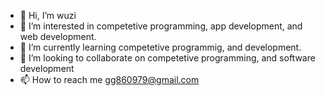 - 👋 Hi, I’m wuzi
- 👀 I’m interested in competetive programming, app development, and web development.
- 🌱 I’m currently learning competetive programmig, and development.
- 💞️ I’m looking to collaborate on competetive programming, and software development
- 📫 How to reach me gg860979@gmail.com

<!---
wuzi-mu/wuzi-mu is a ✨ special ✨ repository because its `README.md` (this file) appears on your GitHub profile.
You can click the Preview link to take a look at your changes.
--->
